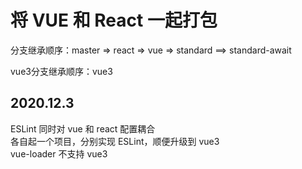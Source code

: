 <h1>将 VUE 和 React 一起打包</h1>
<p>分支继承顺序：master => react => vue => standard ==> standard-await</p>
<p>vue3分支继承顺序：vue3</p>


<h2>2020.12.3</h2>
ESLint 同时对 vue 和 react 配置耦合
<br />
各自起一个项目，分别实现 ESLint，顺便升级到 vue3 
<br />
vue-loader 不支持 vue3
